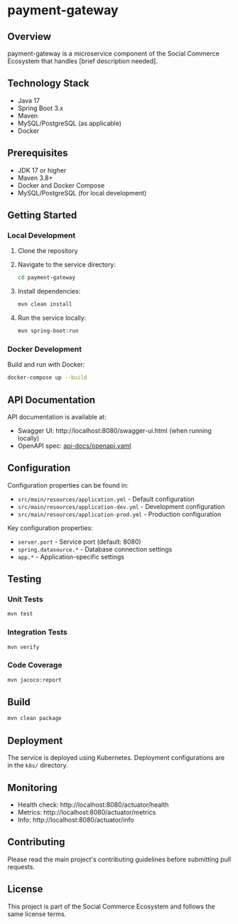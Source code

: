 # payment-gateway

## Overview
payment-gateway is a microservice component of the Social Commerce Ecosystem that handles [brief description needed].

## Technology Stack
- Java 17
- Spring Boot 3.x
- Maven
- MySQL/PostgreSQL (as applicable)
- Docker

## Prerequisites
- JDK 17 or higher
- Maven 3.8+
- Docker and Docker Compose
- MySQL/PostgreSQL (for local development)

## Getting Started

### Local Development
1. Clone the repository
2. Navigate to the service directory:
   ```bash
   cd payment-gateway
   ```

3. Install dependencies:
   ```bash
   mvn clean install
   ```

4. Run the service locally:
   ```bash
   mvn spring-boot:run
   ```

### Docker Development
Build and run with Docker:
```bash
docker-compose up --build
```

## API Documentation
API documentation is available at:
- Swagger UI: http://localhost:8080/swagger-ui.html (when running locally)
- OpenAPI spec: [api-docs/openapi.yaml](api-docs/openapi.yaml)

## Configuration
Configuration properties can be found in:
- `src/main/resources/application.yml` - Default configuration
- `src/main/resources/application-dev.yml` - Development configuration
- `src/main/resources/application-prod.yml` - Production configuration

Key configuration properties:
- `server.port` - Service port (default: 8080)
- `spring.datasource.*` - Database connection settings
- `app.*` - Application-specific settings

## Testing

### Unit Tests
```bash
mvn test
```

### Integration Tests
```bash
mvn verify
```

### Code Coverage
```bash
mvn jacoco:report
```

## Build
```bash
mvn clean package
```

## Deployment
The service is deployed using Kubernetes. Deployment configurations are in the `k8s/` directory.

## Monitoring
- Health check: http://localhost:8080/actuator/health
- Metrics: http://localhost:8080/actuator/metrics
- Info: http://localhost:8080/actuator/info

## Contributing
Please read the main project's contributing guidelines before submitting pull requests.

## License
This project is part of the Social Commerce Ecosystem and follows the same license terms.
